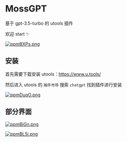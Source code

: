 # MossGPT

基于 gpt-3.5-turbo 的 utools 插件

欢迎 start ✨

[![ppmBXPs.png](https://s1.ax1x.com/2023/03/08/ppmBXPs.png)](https://imgse.com/i/ppmBXPs)

## 安装

首先需要下载安装 utools：https://www.u.tools/

然后进入 utools 的 `插件市场` 搜索 `chatgpt` 找到插件进行安装

[![ppmDuqO.png](https://s1.ax1x.com/2023/03/08/ppmDuqO.png)](https://imgse.com/i/ppmDuqO)

## 部分界面

[![ppmBjGn.png](https://s1.ax1x.com/2023/03/08/ppmBjGn.png)](https://imgse.com/i/ppmBjGn)

[![ppmBL5j.png](https://s1.ax1x.com/2023/03/08/ppmBL5j.png)](https://imgse.com/i/ppmBL5j)

